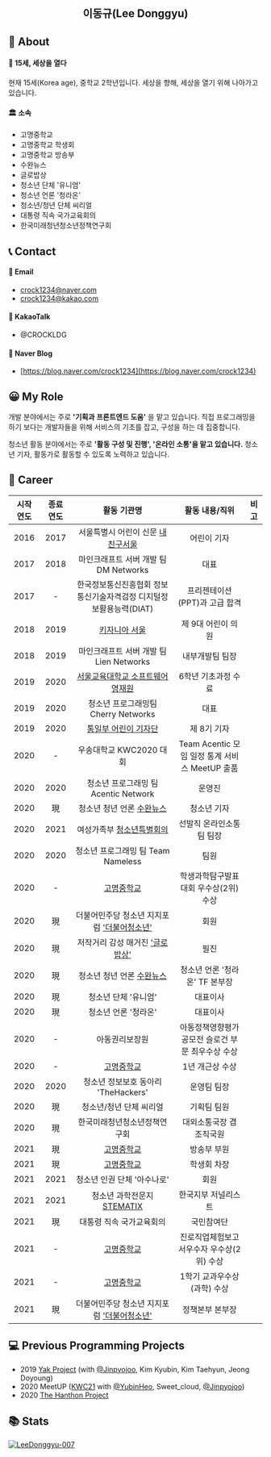 <div align="center">
<h2>이동규(Lee Donggyu)</h2>
</div>

## 👋 About
#### 🌈 15세, 세상을 열다
현재 15세(Korea age), 중학교 2학년입니다. 세상을 향해, 세상을 열기 위해 나아가고 있습니다.
#### 🏛️ 소속
* 고명중학교
* 고명중학교 학생회
* 고명중학교 방송부
* 수완뉴스
* 글로밥상
* 청소년 단체 '유니엄'
* 청소년 언론 '청라온'
* 청소년/청년 단체 씨리얼
* 대통령 직속 국가교육회의
* 한국미래청년청소년정책연구회

## 📞 Contact
#### 📧 Email

* crock1234@naver.com
* crock1234@kakao.com

#### 💬 KakaoTalk
* @CROCKLDG

#### 📖 Naver Blog
* [https://blog.naver.com/crock1234](https://blog.naver.com/crock1234)

## 😀 My Role
개발 분야에서는 주로 **'기획과 프론트엔드 도움'** 을 맡고 있습니다. 직접 프로그래밍을 하기 보다는 개발자들을 위해 서비스의 기초를 잡고, 구성을 하는 데 집중합니다. 
   
청소년 활동 분야에서는 주로 **'활동 구성 및 진행', '온라인 소통'을 맡고 있습니다.** 청소년 기자, 활동가로 활동할 수 있도록 노력하고 있습니다.   

## 🧑‍ Career
|시작 연도|종료 연도|활동 기관명|활동 내용/직위|비고|
|:--:|:--:|:---------:|:----------:|:----------:|
|2016|2017|서울특별시 어린이 신문 [내친구서울](https://kids.seoul.go.kr/)|어린이 기자||
|2017|2018|마인크래프트 서버 개발 팀 DM Networks|대표||
|2017|-|한국정보통신진흥협회 정보통신기술자격검정 디지털정보활용능력(DIAT)|프리젠테이션(PPT)과 고급 합격||
|2018|2019|[키자니아 서울](https://www.kidzania.co.kr/home.do?srcLocalDiv=001&srcLocale=ko)|제 9대 어린이 의원||
|2018|2019|마인크래프트 서버 개발 팀 Lien Networks|내부개발팀 팀장||
|2019|2020|[서울교육대학교 소프트웨어 영재원](https://talented.snue.ac.kr/)|6학년 기초과정 수료||
|2019|2020|청소년 프로그래밍팀 Cherry Networks|대표|| 
|2019|2020|[통일부 어린이 기자단](https://www.uniedu.go.kr/uniedu/home/cms/page/kidpress/view.do?mid=SM00000841)|제 8기 기자||
|2020|-|우송대학교 KWC2020 대회|Team Acentic 모임 일정 통계 서비스 MeetUP 출품|| 
|2020|2020|청소년 프로그래밍 팀 Acentic Network|운영진||
|2020|現|청소년 청년 언론 [수완뉴스](https://www.su-wan.co.kr/)|청소년 기자||
|2020|2021|여성가족부 [청소년특별회의](https://www.youth.go.kr/ywith/activity/conference/intro.do)|선발직 온라인소통팀 팀장||
|2020|2020|청소년 프로그래밍 팀 Team Nameless|팀원||
|2020|-|[고명중학교](http://komyung.sen.ms.kr/index.do)|학생과학탐구발표대회 우수상(2위) 수상||
|2020|現|더불어민주당 청소년 지지포럼 ['더불어청소년'](https://www.facebook.com/TheBlue427/)|회원|| 
|2020|現|저작거리 감성 매거진 ['글로밥상'](http://globob.kr/)|필진|| 
|2020|現|청소년 청년 언론 [수완뉴스](https://www.su-wan.co.kr/)|청소년 언론 '청라온' TF 본부장||
|2020|現|청소년 단체 '유니엄'|대표이사||
|2020|現|청소년 언론 '청라온'|대표이사||
|2020|-|아동권리보장원|아동정책영향평가 공모전 슬로건 부문 최우수상 수상||
|2020|-|[고명중학교](http://komyung.sen.ms.kr/index.do)|1년 개근상 수상||
|2020|2020|청소년 정보보호 동아리 'TheHackers'|운영팀 팀장||
|2020|現|청소년/청년 단체 씨리얼|기획팀 팀원||
|2020|現|한국미래청년청소년정책연구회|대외소통국장 겸 조직국원||
|2021|現|[고명중학교](http://komyung.sen.ms.kr/index.do)|방송부 부원||
|2021|現|[고명중학교](http://komyung.sen.ms.kr/index.do)|학생회 차장||
|2021|2021|청소년 인권 단체 '아수나로'|회원||
|2021|2021|청소년 과학전문지 [STEMATIX](http://www.stematix.org/)|한국지부 저널리스트||
|2021|現|대통령 직속 국가교육회의|국민참여단||
|2021|-|[고명중학교](http://komyung.sen.ms.kr/index.do)|진로직업체험보고서우수자 우수상(2위) 수상||
|2021|-|[고명중학교](http://komyung.sen.ms.kr/index.do)|1학기 교과우수상(과학) 수상||
|2021|現|더불어민주당 청소년 지지포럼 ['더불어청소년'](https://www.facebook.com/TheBlue427/)|정책본부 본부장||

## 💻 Previous Programming Projects
* 2019 [Yak Project](https://github.com/LeeDonggyu-07/YakProject) (with [@Jinpyojoo](https://github.com/jinpyojoo), Kim Kyubin, Kim Taehyun, Jeong Doyoung)
* 2020 MeetUP ([KWC21](http://www.21kwc.com/2020/index.html) with [@YubinHeo](https://github.com/yubinheo), Sweet_cloud, [@Jinpyojoo](https://github.com/jinpyojoo))
* 2020 [The Hanthon Project](https://github.com/LeeDonggyu-07/Hanthon-Project) 
## 📚 Stats
<a href="https://github.com/LeeDonggyu-07">![LeeDonggyu-007](https://github-readme-stats.vercel.app/api?username=LeeDonggyu-07&count_private=true)</a>
